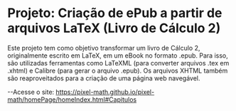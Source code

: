 # Projeto: Criação de ePub a partir de arquivos LaTeX (Livro de Cálculo 2)

Este projeto tem como objetivo transformar um livro de Cálculo 2, originalmente escrito em LaTeX, em um eBook no formato .epub. Para isso, são utilizadas ferramentas como LaTeXML (para converter arquivos .tex em .xhtml) e Calibre (para gerar o arquivo .epub). Os arquivos XHTML também são reaproveitados para a criação de uma página web navegável.


--Acesse o site:
https://pixel-math.github.io/pixel-math/homePage/homeIndex.html#Capitulos
